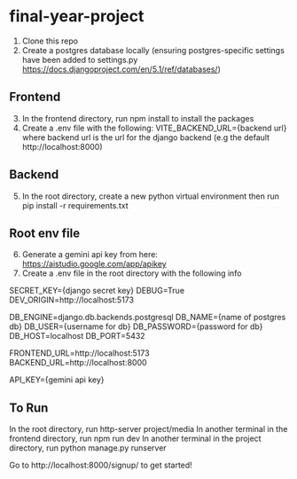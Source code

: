 # final-year-project

1. Clone this repo
2. Create a postgres database locally (ensuring postgres-specific settings have been added to settings.py https://docs.djangoproject.com/en/5.1/ref/databases/)

## Frontend

3. In the frontend directory, run npm install to install the packages
4. Create a .env file with the following: VITE_BACKEND_URL={backend url} where backend url is the url for the django backend (e.g the default http://localhost:8000)

## Backend

5. In the root directory, create a new python virtual environment then run pip install -r requirements.txt

## Root env file

6. Generate a gemini api key from here: https://aistudio.google.com/app/apikey
7. Create a .env file in the root directory with the following info

SECRET_KEY={django secret key}
DEBUG=True
DEV_ORIGIN=http://localhost:5173

DB_ENGINE=django.db.backends.postgresql
DB_NAME={name of postgres db}
DB_USER={username for db}
DB_PASSWORD={password for db}
DB_HOST=localhost
DB_PORT=5432

FRONTEND_URL=http://localhost:5173
BACKEND_URL=http://localhost:8000

API_KEY={gemini api key}

## To Run

In the root directory, run http-server project/media
In another terminal in the frontend directory, run npm run dev
In another terminal in the project directory, run python manage.py runserver

Go to http://localhost:8000/signup/ to get started!
